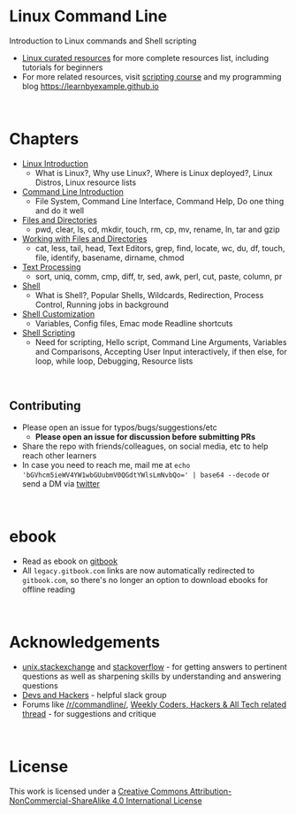 # <a name="linux-command-line"></a>Linux Command Line

Introduction to Linux commands and Shell scripting

* [Linux curated resources](https://github.com/learnbyexample/scripting_course/blob/master/Linux_curated_resources.md) for more complete resources list, including tutorials for beginners
* For more related resources, visit [scripting course](https://github.com/learnbyexample/scripting_course) and my programming blog https://learnbyexample.github.io

<br>

# <a name="chapters"></a>Chapters

* [Linux Introduction](./Linux_Introduction.md)
  * What is Linux?, Why use Linux?, Where is Linux deployed?, Linux Distros, Linux resource lists
* [Command Line Introduction](./Command_Line_Introduction.md)
  * File System, Command Line Interface, Command Help, Do one thing and do it well
* [Files and Directories](./Files_and_Directories.md)
  * pwd, clear, ls, cd, mkdir, touch, rm, cp, mv, rename, ln, tar and gzip
* [Working with Files and Directories](./Working_with_Files_and_Directories.md)
  * cat, less, tail, head, Text Editors, grep, find, locate, wc, du, df, touch, file, identify, basename, dirname, chmod
* [Text Processing](./Text_Processing.md)
  * sort, uniq, comm, cmp, diff, tr, sed, awk, perl, cut, paste, column, pr
* [Shell](./Shell.md)
  * What is Shell?, Popular Shells, Wildcards, Redirection, Process Control, Running jobs in background
* [Shell Customization](./Shell_Customization.md)
  * Variables, Config files, Emac mode Readline shortcuts
* [Shell Scripting](./Shell_Scripting.md)
  * Need for scripting, Hello script, Command Line Arguments, Variables and Comparisons, Accepting User Input interactively, if then else, for loop, while loop, Debugging, Resource lists

<br>

## <a name="contributing"></a>Contributing

* Please open an issue for typos/bugs/suggestions/etc
    * **Please open an issue for discussion before submitting PRs**
* Share the repo with friends/colleagues, on social media, etc to help reach other learners
* In case you need to reach me, mail me at `echo 'bGVhcm5ieWV4YW1wbGUubmV0QGdtYWlsLmNvbQo=' | base64 --decode` or send a DM via [twitter](https://twitter.com/learn_byexample)

<br>

# <a name="ebook"></a>ebook

* Read as ebook on [gitbook](https://learnbyexample.gitbooks.io/linux-command-line/content/index.html)
* All `legacy.gitbook.com` links are now automatically redirected to `gitbook.com`, so there's no longer an option to download ebooks for offline reading

<br>

# <a name="acknowledgements"></a>Acknowledgements

* [unix.stackexchange](https://unix.stackexchange.com/) and [stackoverflow](https://stackoverflow.com/) - for getting answers to pertinent questions as well as sharpening skills by understanding and answering questions
* [Devs and Hackers](http://devup.in/) - helpful slack group
* Forums like [/r/commandline/](https://www.reddit.com/r/commandline/), [Weekly Coders, Hackers & All Tech related thread](https://www.reddit.com/r/india/search?q=Weekly+Coders%2C+Hackers+%26+All+Tech+related+thread+author%3Aavinassh&amp;restrict_sr=on&amp;sort=new&amp;t=all) - for suggestions and critique

<br>

# <a name="license"></a>License

This work is licensed under a [Creative Commons Attribution-NonCommercial-ShareAlike 4.0 International License](https://creativecommons.org/licenses/by-nc-sa/4.0/)

